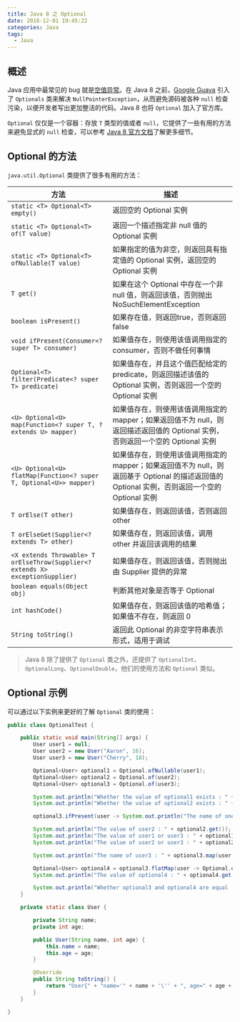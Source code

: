 ```yaml
---
title: Java 8 之 Optional
date: 2018-12-01 19:45:22
categories: Java
tags:
  - Java
---
```


## 概述 ##
Java 应用中最常见的 bug 就是[空值异常](https://examples.javacodegeeks.com/java-basics/exceptions/java-lang-nullpointerexception-how-to-handle-null-pointer-exception/)。在 Java 8 之前，[Google Guava](https://github.com/google/guava) 引入了 `Optionals` 类来解决 `NullPointerException`，从而避免源码被各种 `null` 检查污染，以便开发者写出更加整洁的代码。Java 8 也将 `Optional` 加入了官方库。

`Optional` 仅仅是一个容器：存放 `T` 类型的值或者 `null`，它提供了一些有用的方法来避免显式的 `null` 检查，可以参考 [Java 8 官方文档](https://docs.oracle.com/javase/8/docs/api/)了解更多细节。

## Optional 的方法 ##
`java.util.Optional` 类提供了很多有用的方法：

| 方法                                                                           | 描述                                                                                                                                           |
|--------------------------------------------------------------------------------|------------------------------------------------------------------------------------------------------------------------------------------------|
| `static <T> Optional<T> empty()`                                                | 返回空的 Optional 实例                                                                                                                         |
| `static <T> Optional<T> of(T value)`                                           | 返回一个描述指定非 null 值的 Optional 实例                                                                                                     |
| `static <T> Optional<T> ofNullable(T value)`                                   | 如果指定的值为非空，则返回具有指定值的 Optional 实例，返回空的 Optional 实例                                                                   |
| `T get()`                                                                      | 如果在这个 Optional 中存在一个非 null 值，则返回该值，否则抛出 NoSuchElementException                                                          |
| `boolean isPresent()`                                                          | 如果存在值，则返回true，否则返回false                                                                                                          |
| `void ifPresent(Consumer<? super T> consumer)`                                 | 如果值存在，则使用该值调用指定的 consumer，否则不做任何事情                                                                                    |
| `Optional<T> filter(Predicate<? super T> predicate)`                           | 如果值存在，并且这个值匹配给定的 predicate，则返回描述该值的 Optional 实例，否则返回一个空的 Optional 实例                                     |
| `<U> Optional<U> map(Function<? super T, ? extends U> mapper)`                 | 如果值存在，则使用该值调用指定的 mapper；如果返回值不为 null，则返回描述返回值的 Optional 实例，否则返回一个空的 Optional 实例                 |
| `<U> Optional<U> flatMap(Function<? super T, Optional<U>> mapper)`             | 如果值存在，则使用该值调用指定的 mapper；如果返回值不为 null，则返回基于 Optional 的描述返回值的 Optional 实例，否则返回一个空的 Optional 实例 |
| `T orElse(T other)`                                                            | 如果值存在，则返回该值，否则返回 other                                                                                                         |
| `T orElseGet(Supplier<? extends T> other)`                                     | 如果值存在，则返回该值，调用 other 并返回该调用的结果                                                                                          |
| `<X extends Throwable> T orElseThrow(Supplier<? extends X> exceptionSupplier)` | 如果值存在，则返回该值，否则抛出由 Supplier 提供的异常                                                                                         |
| `boolean equals(Object obj)`                                                   | 判断其他对象是否等于 Optional                                                                                                                  |
| `int hashCode()`                                                               | 如果值存在，则返回该值的哈希值；如果值不存在，则返回 0                                                                                         |
| `String toString()`                                                            | 返回此 Optional 的非空字符串表示形式，适用于调试                                                                                               |

> Java 8 除了提供了 `Optional` 类之外，还提供了 `OptionalInt`、`OptionalLong`、`OptionalDouble`，他们的使用方法和 `Optional` 类似。

## Optional 示例 ##
可以通过以下实例来更好的了解 `Optional` 类的使用：
```java
public class OptionalTest {

    public static void main(String[] args) {
        User user1 = null;
        User user2 = new User("Aaron", 16);
        User user3 = new User("Cherry", 18);

        Optional<User> optional1 = Optional.ofNullable(user1);
        Optional<User> optional2 = Optional.of(user2);
        Optional<User> optional3 = Optional.of(user3);

        System.out.println("Whether the value of optional1 exists : " + optional1.isPresent());
        System.out.println("Whether the value of optional2 exists : " + optional2.isPresent());

        optional3.ifPresent(user -> System.out.println("The name of one is "+ user3.name+ ", and the age is " + user3.age));

        System.out.println("The value of user2 : " + optional2.get());
        System.out.println("The value of user1 or user3 : " + optional1.orElse(user3));
        System.out.println("The value of user2 or user3 : " + optional2.orElse(user3));

        System.out.println("The name of user3 : " + optional3.map(user -> user.name).get());

        Optional<User> optional4 = optional3.flatMap(user -> Optional.of(new User(user.name, user.age)));
        System.out.println("The value of optional4 : " + optional4.get());

        System.out.println("Whether optional3 and optional4 are equal : " + optional3.equals(optional4));
    }

    private static class User {

        private String name;
        private int age;

        public User(String name, int age) {
            this.name = name;
            this.age = age;
        }

        @Override
        public String toString() {
            return "User{" + "name='" + name + '\'' + ", age=" + age + '}';
        }
    }

}
```
